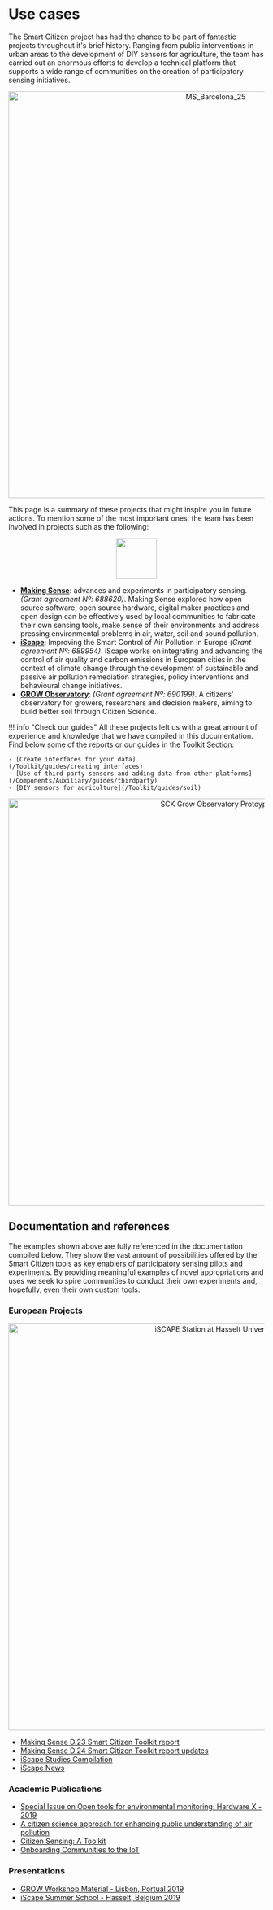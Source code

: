 # Use cases

The Smart Citizen project has had the chance to be part of fantastic projects throughout it's brief history. Ranging from public interventions in urban areas to the development of DIY sensors for agriculture, the team has carried out an enormous efforts to develop a technical platform that supports a wide range of communities on the creation of participatory sensing initiatives.

<div style="text-align: center">
<img src="https://live.staticflickr.com/4483/38165401276_ef6eacca0c_h.jpg" width="800" alt="MS_Barcelona_25">
</div>

This page is a summary of these projects that might inspire you in future actions. To mention some of the most important ones, the team has been involved in projects such as the following:

<div style="text-align: center">
<img src="https://docs.smartcitizen.me/assets/images/eu-flag.png" width="80" alt="">
</div>

- [**Making Sense**](https://making-sense.eu): advances and experiments in participatory sensing. _(Grant agreement Nº: 688620)_. Making Sense explored how open source software, open source hardware, digital maker practices and open design can be effectively used by local communities to fabricate their own sensing tools, make sense of their environments and address pressing environmental problems in air, water, soil and sound pollution.
- [**iScape**](https://www.iscapeproject.eu/):  Improving the Smart Control of Air Pollution in Europe _(Grant agreement Nº: 689954)_. iScape works on integrating and advancing the control of air quality and carbon emissions in European cities in the context of climate change through the development of sustainable and passive air pollution remediation strategies, policy interventions and behavioural change initiatives.
- [**GROW Observatory**](https://growobservatory.org/): _(Grant agreement Nº: 690199)_. A citizens' observatory for growers, researchers and decision makers, aiming to build better soil through Citizen Science. 

!!! info "Check our guides"
    All these projects left us with a great amount of experience and knowledge that we have compiled in this documentation. Find below some of the reports or our guides in the [Toolkit Section](/Toolkit/):

    - [Create interfaces for your data](/Toolkit/guides/creating_interfaces)
    - [Use of third party sensors and adding data from other platforms](/Components/Auxiliary/guides/thirdparty)
    - [DIY sensors for agriculture](/Toolkit/guides/soil)

<div style="text-align: center">
<img src="https://live.staticflickr.com/65535/47957156716_6354656db3_k.jpg" width="800" alt="SCK Grow Observatory Protoype">
</div>

## Documentation and references

The examples shown above are fully referenced in the documentation compiled below. They show the vast amount of possibilities offered by the Smart Citizen tools as key enablers of participatory sensing pilots and experiments.
By providing meaningful examples of novel appropriations and uses we seek to  spire communities to conduct their own experiments and, hopefully, even their  own custom tools:

### European Projects

<div style="text-align: center">
<img src="https://live.staticflickr.com/65535/48145200041_792ae80801_k.jpg" width="800" alt="iSCAPE Station at Hasselt University">
</div>

- [Making Sense D.23 Smart Citizen Toolkit report](http://making-sense.eu/wp-content/uploads/2016/08/Making-Sense-D23-Smart-Citizen-Toolkit.pdf)
- [Making Sense D.24 Smart Citizen Toolkit report updates](http://making-sense.eu/wp-content/uploads/2017/09/Making-Sense-D2.4-Documentation-on-Toolkit-add-ons.pdf)
- [iScape Studies Compilation](https://www.iscapeproject.eu/scientific-reports/)
- [iScape News](https://www.iscapeproject.eu/category/news/)

### Academic Publications

- [Special Issue on Open tools for environmental monitoring: Hardware X - 2019](https://www.sciencedirect.com/science/article/pii/S2468067219300203)
- [A citizen science approach for enhancing public understanding of air pollution](https://www.sciencedirect.com/science/article/pii/S2210670719317020?via%3Dihub)
- [Citizen Sensing: A Toolkit](https://eprints.whiterose.ac.uk/148521/)
- [Onboarding Communities to the IoT](https://link.springer.com/chapter/10.1007/978-3-319-70284-1_2)

### Presentations

- [GROW Workshop Material - Lisbon, Portual 2019](https://hackmd.io/@oscgonfer/H15Z76GrH)
- [iScape Summer School - Hasselt, Belgium 2019](https://docs.google.com/presentation/d/1MPvRuPvP9vKRDUhleZfvJPmNhQXuLeP7jc-VCzA7IQM/edit?usp=sharing)

